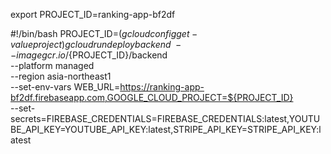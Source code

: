 export PROJECT_ID=ranking-app-bf2df

#!/bin/bash
PROJECT_ID=$(gcloud config get-value project)
gcloud run deploy backend \
--image gcr.io/${PROJECT_ID}/backend \
--platform managed \
--region asia-northeast1 \
--set-env-vars WEB_URL=https://ranking-app-bf2df.firebaseapp.com,GOOGLE_CLOUD_PROJECT=${PROJECT_ID} \
--set-secrets=FIREBASE_CREDENTIALS=FIREBASE_CREDENTIALS:latest,YOUTUBE_API_KEY=YOUTUBE_API_KEY:latest,STRIPE_API_KEY=STRIPE_API_KEY:latest